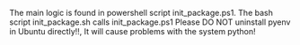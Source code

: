 The main logic is found in powershell script init_package.ps1.
The bash script init_package.sh calls init_package.ps1
Please DO NOT uninstall pyenv in Ubuntu directly!!, It will cause problems with the system python!